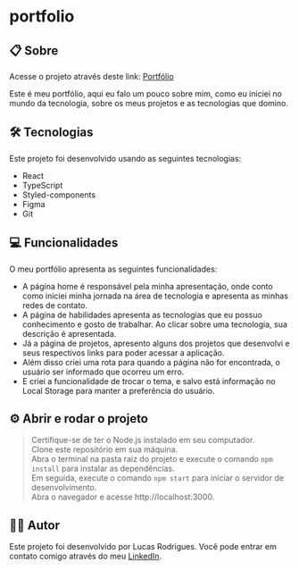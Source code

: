 # portfolio

## 📋 Sobre
Acesse o projeto através deste link: [Portfólio](https://lucasrodrigues.vercel.app/)  
  
Este é meu portfólio, aqui eu falo um pouco sobre mim, como eu iniciei no mundo da tecnologia, sobre os meus projetos e as tecnologias que domino.

## 🛠 Tecnologias
Este projeto foi desenvolvido usando as seguintes tecnologias:  
- React
- TypeScript
- Styled-components
- Figma
- Git

## 💻 Funcionalidades 

O meu portfólio apresenta as seguintes funcionalidades:  

- A página home é responsável pela minha apresentação, onde conto como iniciei minha jornada na área de tecnologia e apresenta as minhas redes de contato.
- A página de habilidades apresenta as tecnologias que eu possuo conhecimento e gosto de trabalhar. Ao clicar sobre uma tecnologia, sua descrição é apresentada.
- Já a página de projetos, apresento alguns dos projetos que desenvolvi e seus respectivos links para poder acessar a aplicação.
- Além disso criei uma rota para quando a página não for encontrada, o usuário ser informado que ocorreu um erro.
- E criei a funcionalidade de trocar o tema, e salvo está informação no Local Storage para manter a preferência do usuário.

## ⚙ Abrir e rodar o projeto

> Certifique-se de ter o Node.js instalado em seu computador.  
> Clone este repositório em sua máquina.  
> Abra o terminal na pasta raiz do projeto e execute o comando `npm install` para instalar as dependências.  
> Em seguida, execute o comando `npm start` para iniciar o servidor de desenvolvimento.  
> Abra o navegador e acesse http://localhost:3000.  

## 👨‍💻 Autor

Este projeto foi desenvolvido por Lucas Rodrigues. Você pode entrar em contato comigo através do meu [LinkedIn](https://www.linkedin.com/in/lucas-rodrigues-perfil/).
 

